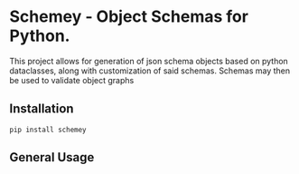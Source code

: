 # Schemey - Object Schemas for Python.

This project allows for generation of json schema objects based on python
dataclasses, along with customization of said schemas. Schemas may then
be used to validate object graphs

## Installation

`pip install schemey`

## General Usage